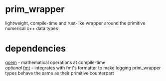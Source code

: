 # prim_wrapper
 lightweight, compile-time and rust-like wrapper around the primitive numerical c++ data types

# dependencies
 [gcem](https://github.com/kthohr/gcem) - mathematical operations at compile-time  
 *optional* [fmt](https://github.com/fmtlib/fmt/) - integrates with fmt's formatter to make logging prim_wrapper types behave the same as their primitive counterpart